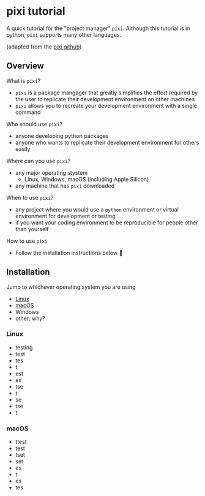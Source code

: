 # pixi tutorial
A quick tutorial for the "project manager" `pixi`. Although this tutorial is in python, `pixi` supports many other languages.

(adapted from the [pixi github](https://github.com/prefix-dev/pixi))


## Overview
What is `pixi`?
- `pixi` is a package mangager that greatly simplifies the effort required by the user to replicate their development environment on other machines
- `pixi` allows you to recreate your development environment with a single command

Who should use `pixi`?
- anyone developing python packages
- anyone who wants to replicate their development environment for others easily

Where can you use `pixi`?
- any major operating stystem
  - Linux, Windows, macOS (including Apple Silicon)
- any machine that has `pixi` downloaded

When to use `pixi`?
- any project where you would use a `python` environment or virtual environment for development or testing
- if you want your coding environment to be reproducible for people other than yourself

How to use `pixi`
- Follow the installation instructions below 🙂

## Installation
Jump to whichever operating system you are using
- [Linux](#linux)
- [macOS](#macos)
- Windows
- other: why?

### Linux
- testing
- test
- tes
- t
- est
- es
- tse
- t
- se
- tse
- t

### macOS
- ttest
- test
- tset
- set
- es
- t
- es
- tes
